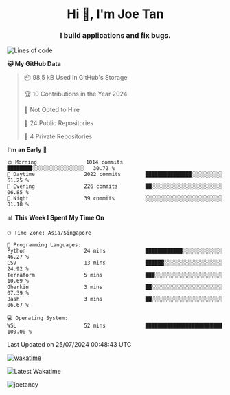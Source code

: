 <h1 align="center">Hi 👋, I'm Joe Tan</h1>
<h3 align="center">I build applications and fix bugs.</h3>

<!--START_SECTION:waka-->
![Lines of code](https://img.shields.io/badge/From%20Hello%20World%20I%27ve%20Written-46.5%20million%20lines%20of%20code-blue)

**🐱 My GitHub Data** 

> 📦 98.5 kB Used in GitHub's Storage 
 > 
> 🏆 10 Contributions in the Year 2024
 > 
> 🚫 Not Opted to Hire
 > 
> 📜 24 Public Repositories 
 > 
> 🔑 4 Private Repositories 
 > 
**I'm an Early 🐤** 

```text
🌞 Morning                1014 commits        ████████░░░░░░░░░░░░░░░░░   30.72 % 
🌆 Daytime                2022 commits        ███████████████░░░░░░░░░░   61.25 % 
🌃 Evening                226 commits         ██░░░░░░░░░░░░░░░░░░░░░░░   06.85 % 
🌙 Night                  39 commits          ░░░░░░░░░░░░░░░░░░░░░░░░░   01.18 % 
```


📊 **This Week I Spent My Time On** 

```text
🕑︎ Time Zone: Asia/Singapore

💬 Programming Languages: 
Python                   24 mins             ████████████░░░░░░░░░░░░░   46.27 % 
CSV                      13 mins             ██████░░░░░░░░░░░░░░░░░░░   24.92 % 
Terraform                5 mins              ███░░░░░░░░░░░░░░░░░░░░░░   10.69 % 
Gherkin                  3 mins              ██░░░░░░░░░░░░░░░░░░░░░░░   07.39 % 
Bash                     3 mins              ██░░░░░░░░░░░░░░░░░░░░░░░   06.67 % 

💻 Operating System: 
WSL                      52 mins             █████████████████████████   100.00 % 
```


 Last Updated on 25/07/2024 00:48:43 UTC
<!--END_SECTION:waka-->
[![wakatime](https://wakatime.com/badge/user/e0e3a0f0-6d69-4241-946d-0baaf7b91278.svg)](https://wakatime.com/@e0e3a0f0-6d69-4241-946d-0baaf7b91278)

![Latest Wakatime](https://github.com/joetancy/joetancy/workflows/Latest%20Wakatime/badge.svg)

<p align="left"> <img src="https://komarev.com/ghpvc/?username=joetancy" alt="joetancy" /> </p>

